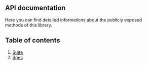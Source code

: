 ## API documentation

Here you can find detailed informations about the publicly exposed 
methods of this library.

## Table of contents
1. [Suite](./suite)
2. [Spec](./spec)

